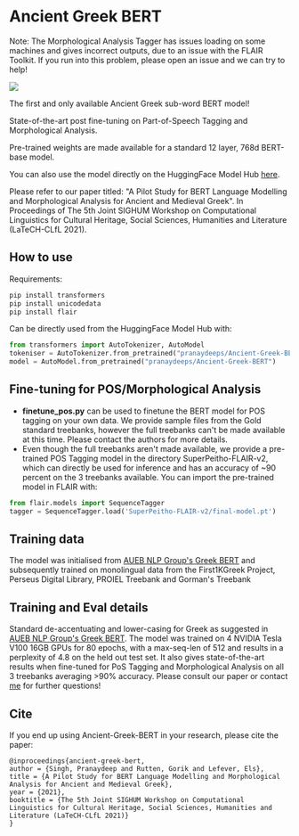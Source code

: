 
# Ancient Greek BERT

Note: The Morphological Analysis Tagger has issues loading on some machines and gives incorrect outputs, due to an issue with the FLAIR Toolkit. If you run into this problem, please open an issue and we can try to help!

<img src="https://ichef.bbci.co.uk/images/ic/832xn/p02m4gzb.jpg"/>

The first and only available Ancient Greek sub-word BERT model!

State-of-the-art post fine-tuning on Part-of-Speech Tagging and Morphological Analysis.

Pre-trained weights are made available for a standard 12 layer, 768d BERT-base model.

You can also use the model directly on the HuggingFace Model Hub [here](https://huggingface.co/pranaydeeps/Ancient-Greek-BERT).

Please refer to our paper titled: "A Pilot Study for BERT Language Modelling and Morphological Analysis for Ancient and Medieval Greek". In Proceedings of The 5th Joint SIGHUM Workshop on Computational Linguistics for Cultural Heritage, Social Sciences, Humanities and Literature (LaTeCH-CLfL 2021).

## How to use

Requirements:

```python
pip install transformers
pip install unicodedata
pip install flair
```

Can be directly used from the HuggingFace Model Hub with:


```python
from transformers import AutoTokenizer, AutoModel
tokeniser = AutoTokenizer.from_pretrained("pranaydeeps/Ancient-Greek-BERT")
model = AutoModel.from_pretrained("pranaydeeps/Ancient-Greek-BERT")  
```

## Fine-tuning for POS/Morphological Analysis

- **finetune_pos.py** can be used to finetune the BERT model for POS tagging on your own data. We provide sample files from the Gold standard treebanks, however the full treebanks can't be made available at this time. Please contact the authors for more details.
- Even though the full treebanks aren't made available, we provide a pre-trained POS Tagging model in the directory SuperPeitho-FLAIR-v2, which can directly be used for inference and has an accuracy of ~90 percent on the 3 treebanks available. You can import the pre-trained model in FLAIR with:

```python
from flair.models import SequenceTagger
tagger = SequenceTagger.load('SuperPeitho-FLAIR-v2/final-model.pt')
```

## Training data

The model was initialised from [AUEB NLP Group's Greek BERT](https://huggingface.co/nlpaueb/bert-base-greek-uncased-v1)
and subsequently trained on monolingual data from the First1KGreek Project, Perseus Digital Library, PROIEL Treebank and
Gorman's Treebank

## Training and Eval details

Standard de-accentuating and lower-casing for Greek as suggested in [AUEB NLP Group's Greek BERT](https://huggingface.co/nlpaueb/bert-base-greek-uncased-v1).
The model was trained on 4 NVIDIA Tesla V100 16GB GPUs for 80 epochs, with a max-seq-len of 512 and results in a perplexity of 4.8 on the held out test set.
It also gives state-of-the-art results when fine-tuned for PoS Tagging and Morphological Analysis on all 3 treebanks averaging >90% accuracy. Please consult our paper or contact [me](mailto:pranaydeep.singh@ugent.be) for further questions!

## Cite

If you end up using Ancient-Greek-BERT in your research, please cite the paper:

```
@inproceedings{ancient-greek-bert,
author = {Singh, Pranaydeep and Rutten, Gorik and Lefever, Els},
title = {A Pilot Study for BERT Language Modelling and Morphological Analysis for Ancient and Medieval Greek},
year = {2021},
booktitle = {The 5th Joint SIGHUM Workshop on Computational Linguistics for Cultural Heritage, Social Sciences, Humanities and Literature (LaTeCH-CLfL 2021)}
}
```
